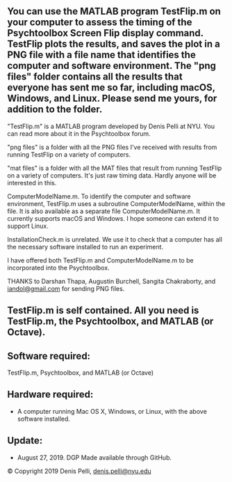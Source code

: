## You can use the MATLAB program TestFlip.m on your computer to assess the timing of the Psychtoolbox Screen Flip display command. TestFlip plots the results, and saves the plot in a PNG file with a file name that identifies the computer and software environment. The "png files" folder contains all the results that everyone has sent me so far, including macOS, Windows, and Linux. Please send me yours, for addition to the folder.

"TestFlip.m" is a MATLAB program developed by Denis Pelli at NYU. You can read more about it in the Psychtoolbox forum.

"png files" is a folder with all the PNG files I've received with results from running TestFlip on a variety of computers. 

"mat files" is a folder with all the MAT files that result from running TestFlip on a variety of computers. It's just raw timing data. Hardly anyone will be interested in this.

ComputerModelName.m. To identify the computer and software environment, TestFlip.m uses a subroutine ComputerModelName, within the file. It is also available as a separate file ComputerModelName.m. It currently supports macOS and Windows. I hope someone can extend it to support Linux.

InstallationCheck.m is unrelated. We use it to check that a computer has all the necessary software installed to run an experiment.

I have offered both TestFlip.m and ComputerModelName.m to be incorporated into the Psychtoolbox. 

THANKS to Darshan Thapa, Augustin Burchell, Sangita Chakraborty, and iandol@gmail.com for sending PNG files.

## TestFlip.m is self contained. All you need is TestFlip.m, the Psychtoolbox, and MATLAB (or Octave).

## Software required:

TestFlip.m, Psychtoolbox, and MATLAB (or Octave)

## Hardware required:

* A computer running Mac OS X, Windows, or Linux, with the above software installed. 

## Update:
* August 27, 2019. DGP Made available through GitHub.

&copy; Copyright 2019 Denis Pelli, denis.pelli@nyu.edu
